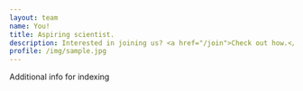 ```yaml
---
layout: team
name: You!
title: Aspiring scientist.
description: Interested in joining us? <a href="/join">Check out how.</a> We look forward to meeting you!
profile: /img/sample.jpg
---
```


Additional info for indexing
